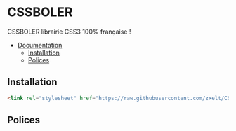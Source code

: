 # CSSBOLER
CSSBOLER librairie CSS3 100% française !


- [Documentation](#doc)
  * [Installation](#Installation)
  * [Polices](#Polices)

## Installation

``` html
<link rel="stylesheet" href="https://raw.githubusercontent.com/zxelt/CSSBOLER/main/cssbouler.css">
```

## Polices

